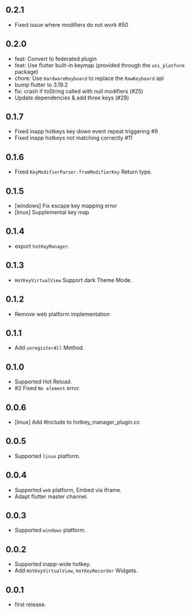 ## 0.2.1

* Fixed issue where modifiers do not work #50

## 0.2.0

* feat: Convert to federated plugin
* feat: Use flutter built-in keymap (provided through the `uni_platform` package)
* chore: Use `HardwareKeyboard` to replace the `RawKeyboard` api
* bump flutter to 3.19.2
* fix: crash if toString called with null modifiers (#25)
* Update dependencies & add three keys (#28)

## 0.1.7

* Fixed inapp hotkeys key down event repeat triggering #9
* Fixed inapp hotkeys not matching correctly #11

## 0.1.6

* Fixed `KeyModifierParser.fromModifierKey` Return type.

## 0.1.5

* [windows] Fix escape key mapping error
* [linux] Supplemental key map

## 0.1.4

* export `hotKeyManager`.

## 0.1.3

* `HotKeyVirtualView` Support dark Theme Mode.

## 0.1.2

* Remove web platform implementation

## 0.1.1

* Add `unregisterAll` Method.

## 0.1.0

* Supported Hot Reload.
* #2 Fixed `No element` error.

## 0.0.6

* [linux] Add #include <string> to hotkey_manager_plugin.cc

## 0.0.5

* Supported `linux` platform.

## 0.0.4

* Supported `web` platform, Embed via iframe.
* Adapt flutter master channel.

## 0.0.3

* Supported `windows` platform.

## 0.0.2

* Supported inapp-wide hotkey.
* Add `HotKeyVirtualView`, `HotKeyRecorder` Widgets.

## 0.0.1

* first release.
